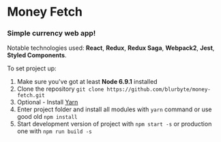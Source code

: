 # Money Fetch

### Simple currency web app!

Notable technologies used: __React__, __Redux__, __Redux Saga__, __Webpack2__, __Jest__, __Styled Components__.

To set project up:
1. Make sure you've got at least __Node 6.9.1__ installed
2. Clone the repository `git clone https://github.com/blurbyte/money-fetch.git`
3. Optional - Install [Yarn](https://yarnpkg.com/lang/en/)
4. Enter project folder and install all modules with `yarn` command or use good old `npm install`
5. Start development version of project with `npm start -s` or production one with `npm run build -s`
